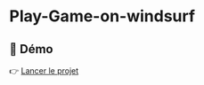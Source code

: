 # Play-Game-on-windsurf

## 🚀 Démo

👉 [Lancer le projet](https://01-Codex.github.io/Play-Game-on-windsurf/)
